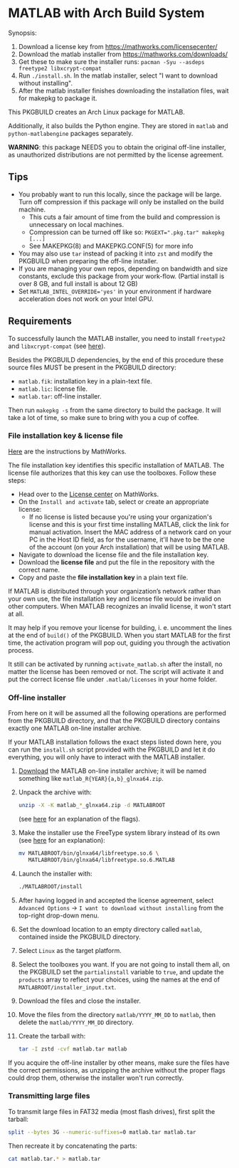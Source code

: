# MATLAB with Arch Build System

Synopsis:
1. Download a license key from https://mathworks.com/licensecenter/
2. Download the matlab installer from https://mathworks.com/downloads/
3. Get these to make sure the installer runs: `pacman -Syu --asdeps freetype2 libxcrypt-compat`
4. Run `./install.sh`. In the matlab installer, select "I want to download without installing".
5. After the matlab installer finishes downloading the installation files, wait for makepkg to package it.

This PKGBUILD creates an Arch Linux package for MATLAB.

Additionally, it also builds the Python engine. They are stored in `matlab` and `python-matlabengine` packages separately.

**WARNING**: this package NEEDS you to obtain the original off-line installer, as unauthorized distributions are not permitted by the license agreement.

## Tips

* You probably want to run this locally, since the package will be large. Turn off compression if this package will only be installed on the build machine.
  * This cuts a fair amount of time from the build and compression is unnecessary on local machines.
  * Compression can be turned off like so: `PKGEXT=".pkg.tar" makepkg [...]`
  * See MAKEPKG(8) and MAKEPKG.CONF(5) for more info
* You may also use `tar` instead of packing it into `zst` and modify the PKGBUILD when preparing the off-line installer.
* If you are managing your own repos, depending on bandwidth and size constants,
  exclude this package from your work-flow.
  (Partial install is over 8 GB, and full install is about 12 GB)
* Set `MATLAB_INTEL_OVERRIDE='yes'` in your environment if hardware acceleration
does not work on your Intel GPU.

## Requirements

To successfully launch the MATLAB installer, you need to install `freetype2` and `libxcrypt-compat` (see [here](https://bbs.archlinux.org/viewtopic.php?id=274160)).

Besides the PKGBUILD dependencies, by the end of this procedure these source files MUST be present in the PKGBUILD directory:

* `matlab.fik`: installation key in a plain-text file.
* `matlab.lic`: license file.
* `matlab.tar`: off-line installer.

Then run `makepkg -s` from the same directory to build the package. It will take a lot of time, so make sure to bring with you a cup of coffee.

### File installation key & license file

[Here](https://www.mathworks.com/help/install/ug/install-using-a-file-installation-key.html) are the instructions by MathWorks.

The file installation key identifies this specific installation of MATLAB.
The license file authorizes that this key can use the toolboxes.
Follow these steps:

* Head over to the [License center](https://www.mathworks.com/licensecenter) on MathWorks.
* On the `Install and activate` tab, select or create an appropriate license:
    * If no license is listed because you're using your organization's license and this is your first time installing MATLAB, click the link for manual activation. Insert the MAC address of a network card on your PC in the Host ID field, as for the username, it'll have to be the one of the account (on your Arch installation) that will be using MATLAB.
* Navigate to download the license file and the file installation key.
* Download the **license file** and put the file in the repository with the correct name.
* Copy and paste the **file installation key** in a plain text file.

If MATLAB is distributed through your organization’s network rather than your own use, the file installation key and license file would be invalid on other computers. When MATLAB recognizes an invalid license, it won't start at all.

It may help if you remove your license for building, i. e. uncomment the lines at the end of `build()` of the PKGBUILD. When you start MATLAB for the first time, the activation program will pop out, guiding you through the activation process.

It still can be activated by running `activate_matlab.sh` after the install, no matter the license has been removed or not. The script will activate it and put the correct license file under `.matlab/licenses` in your home folder.

### Off-line installer

From here on it will be assumed all the following operations are performed from the PKGBUILD directory, and that the PKGBUILD directory contains exactly one MATLAB on-line installer archive.

If your MATLAB installation follows the exact steps listed down here, you can run the `install.sh` script provided with the PKGBUILD and let it do everything, you will only have to interact with the MATLAB installer.

1. [Download](https://www.mathworks.com/downloads) the MATLAB on-line installer archive; it will be named something like `matlab_R{YEAR}{a,b}_glnxa64.zip`.

2. Unpack the archive with:
    ```sh
    unzip -X -K matlab_*_glnxa64.zip -d MATLABROOT
    ```
   (see [here](https://www.mathworks.com/matlabcentral/answers/513162-matlab-2020a-installation-problem-in-linux#answer_423072) for an explanation of the flags).

3. Make the installer use the FreeType system library instead of its own (see [here](https://www.reddit.com/r/archlinux/comments/tkas9q/matlab_stopped_working_after_system_update/i2h3r5t/) for an explanation):
    ```sh
    mv MATLABROOT/bin/glnxa64/libfreetype.so.6 \
       MATLABROOT/bin/glnxa64/libfreetype.so.6.MATLAB
    ```

4. Launch the installer with:
   ```sh
   ./MATLABROOT/install
   ```
5. After having logged in and accepted the license agreement, select
`Advanced Options` → `I want to download without installing`
from the top-right drop-down menu.
6. Set the download location to an empty directory called `matlab`, contained inside the PKGBUILD directory.
7. Select `Linux` as the target platform.
8. Select the toolboxes you want. If you are not going to install them all, on the PKGBUILD set the `partialinstall` variable to `true`, and update the `products` array to reflect your choices, using the names at the end of `MATLABROOT/installer_input.txt`.
9. Download the files and close the installer.
10. Move the files from the directory `matlab/YYYY_MM_DD` to `matlab`, then delete the `matlab/YYYY_MM_DD` directory.
11. Create the tarball with:
    ```sh
    tar -I zstd -cvf matlab.tar matlab
    ```

If you acquire the off-line installer by other means, make sure the files have the correct permissions, as unzipping the archive without the proper flags could drop them, otherwise the installer won't run correctly.

### Transmitting large files

To transmit large files in FAT32 media (most flash drives), first split the tarball:

```sh
split --bytes 3G --numeric-suffixes=0 matlab.tar matlab.tar
```

Then recreate it by concatenating the parts:

```sh
cat matlab.tar.* > matlab.tar
```
